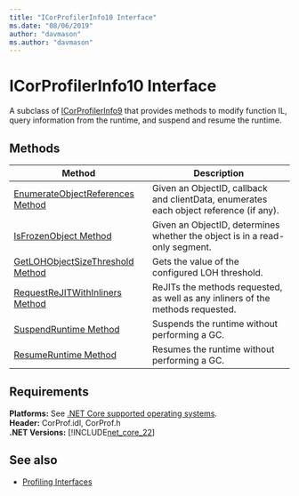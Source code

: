 ```yaml
---
title: "ICorProfilerInfo10 Interface"
ms.date: "08/06/2019"
author: "davmason"
ms.author: "davmason"
---
```

# ICorProfilerInfo10 Interface

A subclass of [ICorProfilerInfo9](icorprofilerinfo9-interface.md) that provides methods to modify function IL, query information from the runtime, and suspend and resume the runtime.

## Methods  

| Method|Description|  
| ------------|-----------------|  
|[EnumerateObjectReferences Method](icorprofilerinfo10-enumerateobjectreferences-method.md)|Given an ObjectID, callback and clientData, enumerates each object reference (if any). |
|[IsFrozenObject Method](icorprofilerinfo10-isfrozenobject-method.md)|Given an ObjectID, determines whether the object is in a read-only segment. |
|[GetLOHObjectSizeThreshold Method](icorprofilerinfo10-getlohobjectsizethreshold-method.md)|Gets the value of the configured LOH threshold. |
|[RequestReJITWithInliners Method](icorprofilerinfo10-requestrejitwithinliners-method.md)| ReJITs the methods requested, as well as any inliners of the methods requested.  |
|[SuspendRuntime Method](icorprofilerinfo10-suspendruntime-method.md)| Suspends the runtime without performing a GC. |
|[ResumeRuntime Method](icorprofilerinfo10-resumeruntime-method.md)| Resumes the runtime without performing a GC. |

## Requirements  
**Platforms:** See [.NET Core supported operating systems](../../../core/install/dependencies.md?pivots=os-windows).  
**Header:** CorProf.idl, CorProf.h  
**.NET Versions:** [!INCLUDE[net_core_22](../../../../includes/net-core-30-md.md)]

## See also

- [Profiling Interfaces](profiling-interfaces.md)
